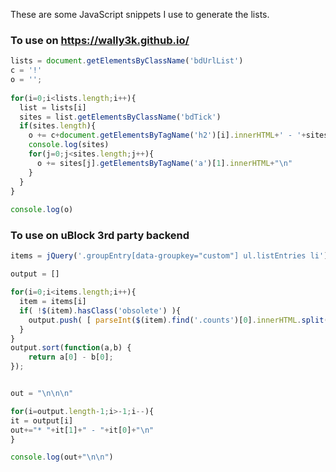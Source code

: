 These are some JavaScript snippets I use to generate the lists. 

### To use on https://wally3k.github.io/
```javascript
lists = document.getElementsByClassName('bdUrlList')
c = '!'
o = '';
 
for(i=0;i<lists.length;i++){
  list = lists[i]
  sites = list.getElementsByClassName('bdTick')
  if(sites.length){
    o += c+document.getElementsByTagName('h2')[i].innerHTML+' - '+sites.length+" links \n"
    console.log(sites)
    for(j=0;j<sites.length;j++){
      o += sites[j].getElementsByTagName('a')[1].innerHTML+"\n"
    }
  }
}
 
console.log(o)
```

### To use on uBlock 3rd party backend
```javascript
items = jQuery('.groupEntry[data-groupkey="custom"] ul.listEntries li')

output = []

for(i=0;i<items.length;i++){
  item = items[i]
  if( !$(item).hasClass('obsolete') ){
    output.push( [ parseInt($(item).find('.counts')[0].innerHTML.split(' out of ')[1].replace(',','')) ,$(item).attr('data-listkey') ] )
  }
}
output.sort(function(a,b) {
    return a[0] - b[0];
});


out = "\n\n\n"

for(i=output.length-1;i>-1;i--){
it = output[i]
out+="* "+it[1]+" - "+it[0]+"\n"
}

console.log(out+"\n\n")
```
